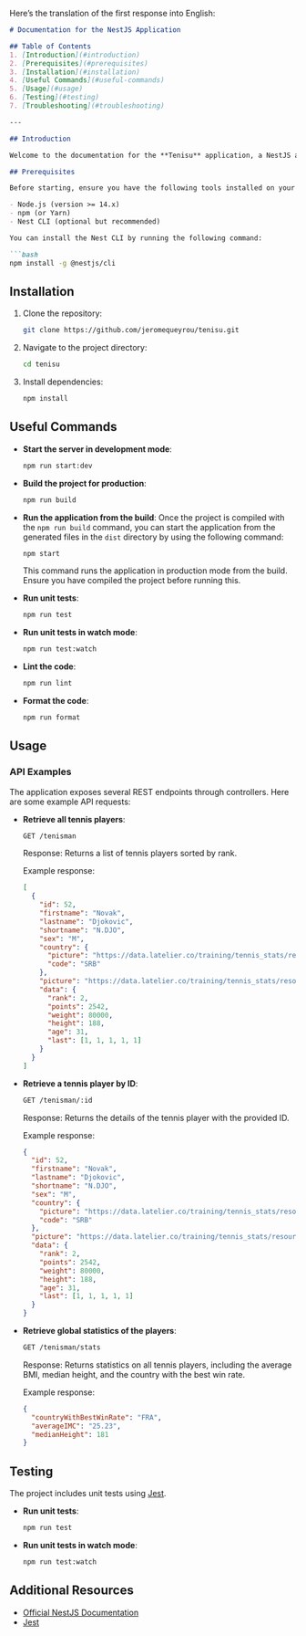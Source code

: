 Here’s the translation of the first response into English:

```md
# Documentation for the NestJS Application

## Table of Contents
1. [Introduction](#introduction)
2. [Prerequisites](#prerequisites)
3. [Installation](#installation)
4. [Useful Commands](#useful-commands)
5. [Usage](#usage)
6. [Testing](#testing)
7. [Troubleshooting](#troubleshooting)

---

## Introduction

Welcome to the documentation for the **Tenisu** application, a NestJS app developed to manage and display information about tennis players. This project exposes REST endpoints to retrieve and analyze data about players.

## Prerequisites

Before starting, ensure you have the following tools installed on your machine:

- Node.js (version >= 14.x)
- npm (or Yarn)
- Nest CLI (optional but recommended)

You can install the Nest CLI by running the following command:

```bash
npm install -g @nestjs/cli
```

## Installation

1. Clone the repository:
   ```bash
   git clone https://github.com/jeromequeyrou/tenisu.git
   ```

2. Navigate to the project directory:
   ```bash
   cd tenisu
   ```

3. Install dependencies:
   ```bash
   npm install
   ```

## Useful Commands

- **Start the server in development mode**:
  ```bash
  npm run start:dev
  ```

- **Build the project for production**:
  ```bash
  npm run build
  ```

- **Run the application from the build**:
  Once the project is compiled with the `npm run build` command, you can start the application from the generated files in the `dist` directory by using the following command:
  
  ```bash
  npm start
  ```

  This command runs the application in production mode from the build. Ensure you have compiled the project before running this.

- **Run unit tests**:
  ```bash
  npm run test
  ```

- **Run unit tests in watch mode**:
  ```bash
  npm run test:watch
  ```

- **Lint the code**:
  ```bash
  npm run lint
  ```

- **Format the code**:
  ```bash
  npm run format
  ```

## Usage

### API Examples

The application exposes several REST endpoints through controllers. Here are some example API requests:

- **Retrieve all tennis players**:
  ```bash
  GET /tenisman
  ```

  Response: Returns a list of tennis players sorted by rank.

  Example response:
  ```json
  [
    {
      "id": 52,
      "firstname": "Novak",
      "lastname": "Djokovic",
      "shortname": "N.DJO",
      "sex": "M",
      "country": {
        "picture": "https://data.latelier.co/training/tennis_stats/resources/Serbie.png",
        "code": "SRB"
      },
      "picture": "https://data.latelier.co/training/tennis_stats/resources/Djokovic.png",
      "data": {
        "rank": 2,
        "points": 2542,
        "weight": 80000,
        "height": 188,
        "age": 31,
        "last": [1, 1, 1, 1, 1]
      }
    }
  ]
  ```

- **Retrieve a tennis player by ID**:
  ```bash
  GET /tenisman/:id
  ```

  Response: Returns the details of the tennis player with the provided ID.

  Example response:
  ```json
  {
    "id": 52,
    "firstname": "Novak",
    "lastname": "Djokovic",
    "shortname": "N.DJO",
    "sex": "M",
    "country": {
      "picture": "https://data.latelier.co/training/tennis_stats/resources/Serbie.png",
      "code": "SRB"
    },
    "picture": "https://data.latelier.co/training/tennis_stats/resources/Djokovic.png",
    "data": {
      "rank": 2,
      "points": 2542,
      "weight": 80000,
      "height": 188,
      "age": 31,
      "last": [1, 1, 1, 1, 1]
    }
  }
  ```

- **Retrieve global statistics of the players**:
  ```bash
  GET /tenisman/stats
  ```

  Response: Returns statistics on all tennis players, including the average BMI, median height, and the country with the best win rate.

  Example response:
  ```json
  {
    "countryWithBestWinRate": "FRA",
    "averageIMC": "25.23",
    "medianHeight": 181
  }
  ```

## Testing

The project includes unit tests using [Jest](https://jestjs.io/).

- **Run unit tests**:
  ```bash
  npm run test
  ```

- **Run unit tests in watch mode**:
  ```bash
  npm run test:watch
  ```

## Additional Resources

- [Official NestJS Documentation](https://docs.nestjs.com/)
- [Jest](https://jestjs.io/)
